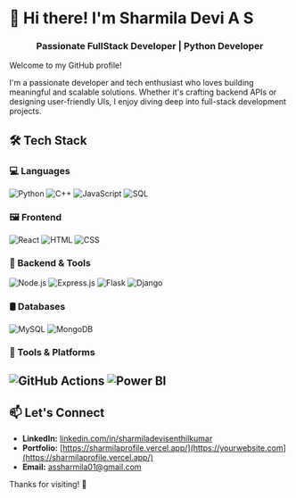 # 👋 Hi there! I'm Sharmila Devi A S
<h3 align="center">Passionate FullStack Developer | Python Developer</h3>

Welcome to my GitHub profile!

I'm a passionate developer and tech enthusiast who loves building meaningful and scalable solutions. Whether it's crafting backend APIs or designing user-friendly UIs, I enjoy diving deep into full-stack development projects.

## 🛠️ Tech Stack

### 💻 Languages
![Python](https://img.shields.io/badge/Python-3670A0?style=for-the-badge&logo=python&logoColor=white)
![C++](https://img.shields.io/badge/C++-00599C?style=for-the-badge&logo=cplusplus&logoColor=white)
![JavaScript](https://img.shields.io/badge/JavaScript-F7DF1E?style=for-the-badge&logo=javascript&logoColor=black)
![SQL](https://img.shields.io/badge/SQL-003B57?style=for-the-badge&logo=mysql&logoColor=white)

### 🖼️ Frontend
![React](https://img.shields.io/badge/React-20232A?style=for-the-badge&logo=react&logoColor=61DAFB)
![HTML](https://img.shields.io/badge/HTML5-E34F26?style=for-the-badge&logo=html5&logoColor=white)
![CSS](https://img.shields.io/badge/CSS3-1572B6?style=for-the-badge&logo=css3&logoColor=white)

### 🔧 Backend & Tools
![Node.js](https://img.shields.io/badge/Node.js-339933?style=for-the-badge&logo=nodedotjs&logoColor=white)
![Express.js](https://img.shields.io/badge/Express.js-000000?style=for-the-badge&logo=express&logoColor=white)
![Flask](https://img.shields.io/badge/Flask-000000?style=for-the-badge&logo=flask&logoColor=white)
![Django](https://img.shields.io/badge/Django-092E20?style=for-the-badge&logo=django&logoColor=white)

### 🛢️ Databases
![MySQL](https://img.shields.io/badge/MySQL-00758F?style=for-the-badge&logo=mysql&logoColor=white)
![MongoDB](https://img.shields.io/badge/MongoDB-4EA94B?style=for-the-badge&logo=mongodb&logoColor=white)

### 🚀 Tools & Platforms
![GitHub Actions](https://img.shields.io/badge/GitHub%20Actions-2088FF?style=for-the-badge&logo=githubactions&logoColor=white)
![Power BI](https://img.shields.io/badge/Power%20BI-F2C811?style=for-the-badge&logo=powerbi&logoColor=black)
---


## 📫 Let's Connect
- **LinkedIn:** [linkedin.com/in/sharmiladevisenthilkumar](https://linkedin.com/in/sharmiladevisenthilkumar)  
- **Portfolio:** [https://sharmilaprofile.vercel.app/](https://yourwebsite.com](https://sharmilaprofile.vercel.app/)  
- **Email:** assharmila01@gmail.com

Thanks for visiting! 🌟

